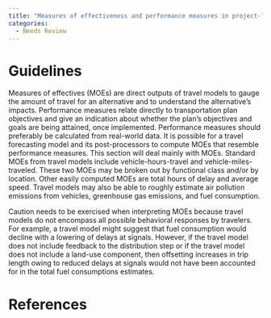 ```yaml
---
title: "Measures of effectiveness and performance measures in project-level traffic forecasting"
categories:
  - Needs Review
---
```


Guidelines
==========

Measures of effectives (MOEs) are direct outputs of travel models to gauge the amount of travel for an alternative and to understand the alternative’s impacts. Performance measures relate directly to transportation plan objectives and give an indication about whether the plan’s objectives and goals are being attained, once implemented. Performance measures should preferably be calculated from real-world data. It is possible for a travel forecasting model and its post-processors to compute MOEs that resemble performance measures. This section will deal mainly with MOEs.
Standard MOEs from travel models include vehicle-hours-travel and vehicle-miles-traveled. These two MOEs may be broken out by functional class and/or by location. Other easily computed MOEs are total hours of delay and average speed. Travel models may also be able to roughly estimate air pollution emissions from vehicles, greenhouse gas emissions, and fuel consumption.

Caution needs to be exercised when interpreting MOEs because travel models do not encompass all possible behavioral responses by travelers. For example, a travel model might suggest that fuel consumption would decline with a lowering of delays at signals. However, if the travel model does not include feedback to the distribution step or if the travel model does not include a land-use component, then offsetting increases in trip length owing to reduced delays at signals would not have been accounted for in the total fuel consumptions estimates.

References
==========

